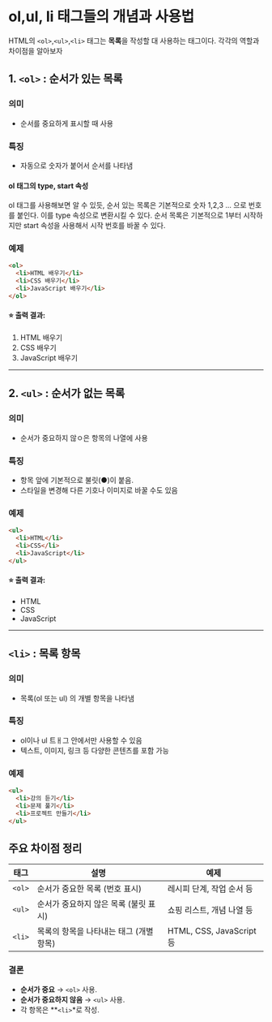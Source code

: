 ol,ul, li 태그들의 개념과 사용법
===
HTML의 `<ol>`,`<ul>`,`<li>` 태그는 **목록**을 작성할 대 사용하는 태그이다. 각각의 역할과 차이점을 알아보자

## 1. `<ol>` : 순서가 있는 목록

### 의미
- 순서를 중요하게 표시할 때 사용

### 특징
- 자동으로 숫자가 붙어서 순서를 나타냄 

#### ol 태그의 type, start 속성
ol 태그를 사용해보면 알 수 있듯, 순서 있는 목록은 기본적으로 숫자 1,2,3 ... 으로 번호를 붙인다. 이를 type 속성으로 변환시킬 수 있다.
순서 목록은 기본적으로 1부터 시작하지만 start 속성을 사용해서 시작 번호를 바꿀 수 있다. 

### 예제

```html
<ol>
  <li>HTML 배우기</li>
  <li>CSS 배우기</li>
  <li>JavaScript 배우기</li>
</ol>
```

#### ⭐ 출력 결과:

1. HTML 배우기
2. CSS 배우기
3. JavaScript 배우기

---

## 2. `<ul>` : 순서가 없는 목록

### 의미
- 순서가 중요하지 않ㅇ은 항목의 나열에 사용

### 특징
- 항목 앞에 기본적으로 불릿(●)이 붙음.
- 스타일을 변경해 다른 기호나 이미지로 바꿀 수도 있음

### 예제
```html
<ul>
  <li>HTML</li>
  <li>CSS</li>
  <li>JavaScript</li>
</ul>

```

#### ⭐ 출력 결과:
- HTML
- CSS
- JavaScript

---

## `<li>` : 목록 항목

### 의미
- 목록(ol 또는 ul) 의 개별 항목을 나타냄

### 특징
- ol이나 ul 트ㅐ그 안에서만 사용할 수 있음
- 텍스트, 이미지, 링크 등 다양한 콘텐츠를 포함 가능

### 예제
```html
<ul>
  <li>강의 듣기</li>
  <li>문제 풀기</li>
  <li>프로젝트 만들기</li>
</ul>
```

## 주요 차이점 정리

| **태그** | **설명** | **예제** |
| --- | --- | --- |
| `<ol>` | 순서가 중요한 목록 (번호 표시) | 레시피 단계, 작업 순서 등 |
| `<ul>` | 순서가 중요하지 않은 목록 (불릿 표시) | 쇼핑 리스트, 개념 나열 등 |
| `<li>` | 목록의 항목을 나타내는 태그 (개별 항목) | HTML, CSS, JavaScript 등 |

### **결론**

- **순서가 중요** → `<ol>` 사용.
- **순서가 중요하지 않음** → `<ul>` 사용.
- 각 항목은 **`<li>`*로 작성.